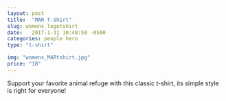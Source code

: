 ```yaml
---
layout: post
title:  "MAR T-Shirt"
slug: womens_logotshirt
date:   2017-1-31 10:48:59 -0500
categories: people hero 
type: "t-shirt"

img: "womens_MARtshirt.jpg"
price: "18"
---
```

Support your favorite animal refuge with this classic t-shirt, its simple style is right for everyone!
